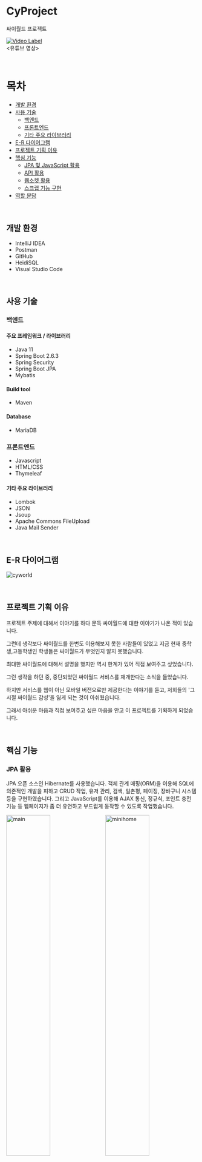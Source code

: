 # CyProject
싸이월드 프로젝트

[![Video Label](http://img.youtube.com/vi/9ghjtH_Q4n4/0.jpg)](https://youtu.be/9ghjtH_Q4n4)
</br>
<유튜브 영상>

<br>

# 목차
- [개발 환경](#개발-환경)
- [사용 기술](#사용-기술)
    * [백엔드](#백엔드)
    * [프론트엔드](#프론트엔드)
    * [기타 주요 라이브러리](#기타-주요-라이브러리)
- [E-R 다이어그램](#e-r-다이어그램)
- [프로젝트 기획 이유](#프로젝트-기획-이유)
- [핵심 기능](#핵심-기능)
    * [JPA 및 JavaScript 활용](#jpa-활용)
    * [API 활용](#api-활용)
    * [웹소켓 활용](#웹소켓-활용)
    * [스크랩 기능 구현](#스크랩-기능-구현)
- [역할 분담](#역할-분담)

<br>

## 개발 환경
- IntelliJ IDEA
- Postman
- GitHub
- HeidiSQL
- Visual Studio Code

<br>

## 사용 기술
### 백엔드
#### 주요 프레임워크 / 라이브러리
- Java 11
- Spring Boot 2.6.3
- Spring Security
- Spring Boot JPA
- Mybatis


#### Build tool
- Maven

#### Database
- MariaDB

### 프론트엔드
- Javascript
- HTML/CSS
- Thymeleaf

#### 기타 주요 라이브러리
- Lombok
- JSON
- Jsoup
- Apache Commons FileUpload
- Java Mail Sender

<br>

## E-R 다이어그램
![cyworld](/img/erd.png)

<br>

## 프로젝트 기획 이유

프로젝트 주제에 대해서 이야기를 하다 문득 싸이월드에 대한 이야기가 나온 적이 있습니다.

그런데 생각보다 싸이월드를 한번도 이용해보지 못한 사람들이 있었고 지금 현재 중학생,고등학생인 학생들은 싸이월드가 무엇인지 알지 못했습니다. 

최대한 싸이월드에 대해서 설명을 했지만 역시 한계가 있어 직접 보여주고 싶었습니다.

그런 생각을 하던 중, 중단되었던 싸이월드 서비스를 재개한다는 소식을 들었습니다.

하지만 서비스를 웹이 아닌 모바일 버전으로만 제공한다는 이야기를 듣고, 저희들의 '그 시절 싸이월드 감성'을 잃게 되는 것이 아쉬웠습니다.

그래서 아쉬운 마음과 직접 보여주고 싶은 마음을 안고 이 프로젝트를 기획하게 되었습니다.

<br>

## 핵심 기능
### JPA 활용
JPA 오픈 소스인 Hibernate를 사용했습니다. 객체 관계 매핑(ORM)을 이용해 SQL에 의존적인 개발을 피하고 CRUD 작업, 유저 관리, 검색, 일촌평, 페이징, 장바구니 시스템 등을 구현하였습니다. 그리고 JavaScript를 이용해 AJAX 통신, 정규식, 포인트 충전 기능 등 웹페이지가 좀 더 유연하고 부드럽게 동작할 수 있도록 작업했습니다.

<img width="48%" alt="main" src="/img/main.png"> <img width="48%" align="right" alt="minihome" src="/img/minihome.png">
[JPA를 활용한 메인 페이지, 미니홈피]

<br>

### API 활용
아임포트(iamport) API를 활용해 도토리 충전 기능을 작업했습니다. 카카오 제공 API로 카카오페이 결제 기능을 추가하고, 상품 구매 시스템을 구현했습니다. 또한 메인 페이지 구현에 필요한 데이터를 Jsoup 라이브러리로 크롤링 하였는데 지도, 뉴스, 웹툰, 영화의 외부 API를 적극적으로 활용하였습니다.

<img width="48%" alt="point" src="/img/point.png"> <img width="48%" align="right" alt="cart" src="/img/cart.png">
[포인트 충전 및 장바구니 결제]

<br>

### 웹소켓 활용
온라인 상태인 일촌을 나타내는 기능과 쪽지를 실시간으로 주고 받는 기능을 작업했습니다. 기존 http 단방향통신보다 실시간으로 양방향통신을 하는 웹소켓이 더 적합하다 생각하여 웹소켓 방식을 적용했습니다. 우선 sessionId와 유저 pk값을 Map으로 저장하고 다른 유저가 로그인했을 때, 해당 유저와 기존에 저장되어 있던 pk들 중 일촌으로 등록된 유저들에게 로그인 표시를 해주었습니다. 마찬가지로 쪽지를 보내는 상대의 sessionId와 매핑되어 있는 유저 pk를 활용해 해당 유저에게 쪽지를 전송, 수신하도록 작업했습니다.

<img width="1792" alt="message" src="/img/message.png">
[웹소켓을 활용한 쪽지 기능]

<br>

<br>

### 스크랩 기능 구현
한 사용자가 여러 게시글을 스크랩하고, 한 게시글이 여러 사용자로부터 스크랩되는 로직을 구현하기 위해 사용자(user)와 게시글(photo-board)의 M:N 관계 (다대다 관계)를 이용해 작업했습니다. 관계형 데이터베이스는 두 테이블 간에 직접적인 다대다 관계를 구현할 수 없습니다. 해당 문제를 해결하기 위해 연결 테이블(조인 테이블)을 추가해 일대다, 다대일 관계로 풀어냈습니다. 연결 테이블 안에 Id가 2개이기 때문에 Id 클래스를 추가로 생성한 후 Repository에 Id 자료형을 설정하여 작업했습니다.

[Many To One을 활용한 연결 테이블 Entity](https://github.com/CykoProject/CyProject/blob/4ce999d34dc24f2d044f7c15f2f9d544699ad933/src/main/java/com/example/CyProject/home/model/scrap/BoardListEntity.java#L1-L31)

[연결 테이블의 Id Class](https://github.com/CykoProject/CyProject/blob/4ce999d34dc24f2d044f7c15f2f9d544699ad933/src/main/java/com/example/CyProject/home/model/scrap/BoardListId.java#L1-L15)

<br>

## 역할 분담

김동규 (sgrhrg@naver.com) : 마이페이지 담당. 회원 관리 및 메일 인증 기능, 일촌 관리 기능 등

서유영 (sidney222@naver.com) : 마이페이지 담당. 회원 관리 기능, 포인트 충전 기능 등

손주영 (terranzz01@gmail.com) : 메인 페이지 담당. 검색 기능, 실시간 순위, 상품 구매 기능 등

유언수 (yueonsu@gmail.com) : 미니홈피 담당. 에디터 구현 및 댓글 기능, 쪽지 기능 등

홍수아 (suaah.96@gmail.com) : 미니홈피 담당. 파일 업로드 기능, 스크랩 기능 등
